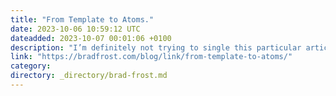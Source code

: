 ```yaml
---
title: "From Template to Atoms."
date: 2023-10-06 10:59:12 UTC
dateadded: 2023-10-07 00:01:06 +0100
description: "I’m definitely not trying to single this particular article, but it’s a common misconception about atomic design that’s persisted over the years: Starting Point: The initial stage of Atomic design begins with the smallest design elements, such as buttons, labels, […]"
link: "https://bradfrost.com/blog/link/from-template-to-atoms/"
category:
directory: _directory/brad-frost.md
---
```


